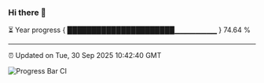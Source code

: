 ### Hi there 👋

⏳ Year progress { ██████████████████████▁▁▁▁▁▁▁▁ } 74.64 %

---

⏰ Updated on Tue, 30 Sep 2025 10:42:40 GMT

![Progress Bar CI](https://github.com/IshwaranRudhara/GIT-ACTION/workflows/Progress%20Bar%20CI/badge.svg)
